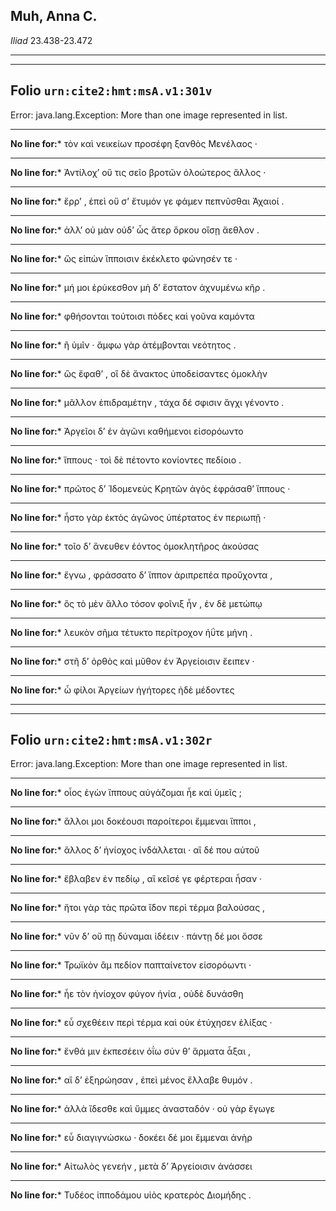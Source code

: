 ## Muh, Anna C.

*Iliad* 23.438-23.472

---

---

## **Folio `urn:cite2:hmt:msA.v1:301v`**



Error: java.lang.Exception: More than one image represented in list.

--- 

 **No line for:*** τὸν καὶ νεικείων προσέφη ξανθὸς Μενέλαος ·

--- 

 **No line for:*** Ἀντίλοχʼ οὔ τις σεῖο βροτῶν ὀλοώτερος ἄλλος ·

--- 

 **No line for:*** ἔρρʼ , ἐπεὶ οὔ σʼ ἔτυμόν γε φάμεν πεπνῦσθαι Ἀχαιοί .

--- 

 **No line for:*** ἀλλʼ οὐ μὰν οὐδʼ ὧς ἄτερ ὅρκου οἴσῃ ἄεθλον .

--- 

 **No line for:*** ὣς εἰπὼν ἵπποισιν ἐκέκλετο φώνησέν τε ·

--- 

 **No line for:*** μή μοι ἐρύκεσθον μὴ δʼ ἕστατον ἀχνυμένω κῆρ .

--- 

 **No line for:*** φθήσονται τούτοισι πόδες καὶ γοῦνα καμόντα

--- 

 **No line for:*** ἢ ὑμῖν · ἄμφω γὰρ ἀτέμβονται νεότητος .

--- 

 **No line for:*** ὣς ἔφαθʼ , οἳ δὲ ἄνακτος ὑποδείσαντες ὁμοκλὴν

--- 

 **No line for:*** μᾶλλον ἐπιδραμέτην , τάχα δέ σφισιν ἄγχι γένοντο .

--- 

 **No line for:*** Ἀργεῖοι δʼ ἐν ἀγῶνι καθήμενοι εἰσορόωντο

--- 

 **No line for:*** ἵππους · τοὶ δὲ πέτοντο κονίοντες πεδίοιο .

--- 

 **No line for:*** πρῶτος δʼ Ἰδομενεὺς Κρητῶν ἀγὸς ἐφράσαθʼ ἵππους ·

--- 

 **No line for:*** ἧστο γὰρ ἐκτὸς ἀγῶνος ὑπέρτατος ἐν περιωπῇ ·

--- 

 **No line for:*** τοῖο δʼ ἄνευθεν ἐόντος ὁμοκλητῆρος ἀκούσας

--- 

 **No line for:*** ἔγνω , φράσσατο δʼ ἵππον ἀριπρεπέα προὔχοντα ,

--- 

 **No line for:*** ὃς τὸ μὲν ἄλλο τόσον φοῖνιξ ἦν , ἐν δὲ μετώπῳ

--- 

 **No line for:*** λευκὸν σῆμα τέτυκτο περίτροχον ἠΰτε μήνη .

--- 

 **No line for:*** στῆ δʼ ὀρθὸς καὶ μῦθον ἐν Ἀργείοισιν ἔειπεν ·

--- 

 **No line for:*** ὦ φίλοι Ἀργείων ἡγήτορες ἠδὲ μέδοντες

---

---

## **Folio `urn:cite2:hmt:msA.v1:302r`**



Error: java.lang.Exception: More than one image represented in list.

--- 

 **No line for:*** οἶος ἐγὼν ἵππους αὐγάζομαι ἦε καὶ ὑμεῖς ;

--- 

 **No line for:*** ἄλλοι μοι δοκέουσι παροίτεροι ἔμμεναι ἵπποι ,

--- 

 **No line for:*** ἄλλος δʼ ἡνίοχος ἰνδάλλεται · αἳ δέ που αὐτοῦ

--- 

 **No line for:*** ἔβλαβεν ἐν πεδίῳ , αἳ κεῖσέ γε φέρτεραι ἦσαν ·

--- 

 **No line for:*** ἤτοι γὰρ τὰς πρῶτα ἴδον περὶ τέρμα βαλούσας ,

--- 

 **No line for:*** νῦν δʼ οὔ πῃ δύναμαι ἰδέειν · πάντῃ δέ μοι ὄσσε

--- 

 **No line for:*** Τρωϊκὸν ἂμ πεδίον παπταίνετον εἰσορόωντι ·

--- 

 **No line for:*** ἦε τὸν ἡνίοχον φύγον ἡνία , οὐδὲ δυνάσθη

--- 

 **No line for:*** εὖ σχεθέειν περὶ τέρμα καὶ οὐκ ἐτύχησεν ἑλίξας ·

--- 

 **No line for:*** ἔνθά μιν ἐκπεσέειν ὀΐω σύν θʼ ἅρματα ἆξαι ,

--- 

 **No line for:*** αἳ δʼ ἐξηρώησαν , ἐπεὶ μένος ἔλλαβε θυμόν .

--- 

 **No line for:*** ἀλλὰ ἴδεσθε καὶ ὔμμες ἀνασταδόν · οὐ γὰρ ἔγωγε

--- 

 **No line for:*** εὖ διαγιγνώσκω · δοκέει δέ μοι ἔμμεναι ἀνὴρ

--- 

 **No line for:*** Αἰτωλὸς γενεήν , μετὰ δʼ Ἀργείοισιν ἀνάσσει

--- 

 **No line for:*** Τυδέος ἱπποδάμου υἱὸς κρατερὸς Διομήδης .